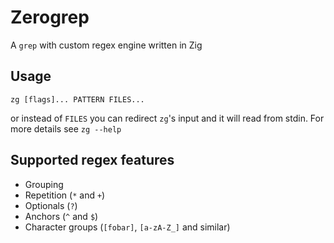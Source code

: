 # Zerogrep

A `grep` with custom regex engine written in Zig

## Usage
    zg [flags]... PATTERN FILES...

or instead of `FILES` you can redirect `zg`'s input and it will read from stdin.
For more details see `zg --help`

## Supported regex features
- Grouping
- Repetition (`*` and `+`)
- Optionals (`?`)
- Anchors (`^` and `$`)
- Character groups (`[fobar]`, `[a-zA-Z_]` and similar)
